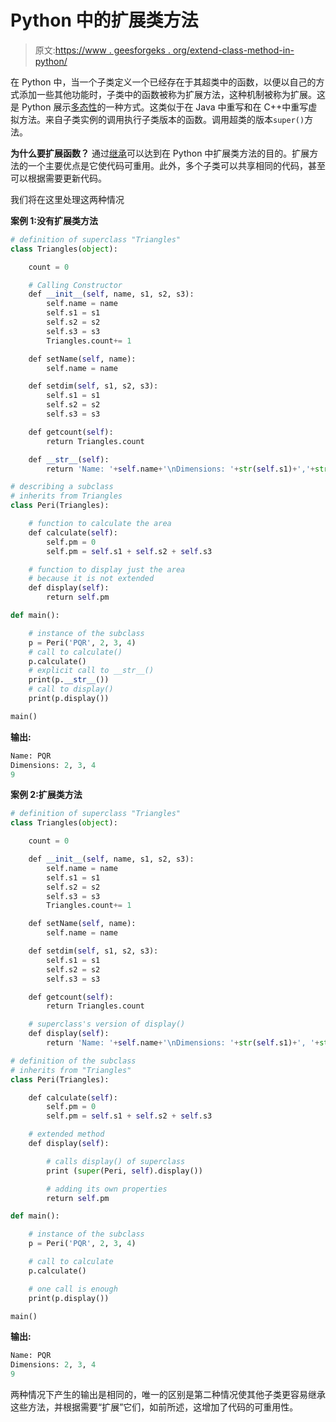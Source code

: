 # Python 中的扩展类方法

> 原文:[https://www . geesforgeks . org/extend-class-method-in-python/](https://www.geeksforgeeks.org/extend-class-method-in-python/)

在 Python 中，当一个子类定义一个已经存在于其超类中的函数，以便以自己的方式添加一些其他功能时，子类中的函数被称为扩展方法，这种机制被称为扩展。这是 Python 展示[多态性](https://www.geeksforgeeks.org/polymorphism-in-python/)的一种方式。这类似于在 Java 中重写和在 C++中重写虚拟方法。来自子类实例的调用执行子类版本的函数。调用超类的版本`super()`方法。

**为什么要扩展函数？**
通过[继承](https://www.geeksforgeeks.org/inheritance-in-python/)可以达到在 Python 中扩展类方法的目的。扩展方法的一个主要优点是它使代码可重用。此外，多个子类可以共享相同的代码，甚至可以根据需要更新代码。

我们将在这里处理这两种情况

**案例 1:没有扩展类方法**

```py
# definition of superclass "Triangles"
class Triangles(object):

    count = 0

    # Calling Constructor
    def __init__(self, name, s1, s2, s3):
        self.name = name
        self.s1 = s1
        self.s2 = s2
        self.s3 = s3
        Triangles.count+= 1

    def setName(self, name):
        self.name = name

    def setdim(self, s1, s2, s3):
        self.s1 = s1
        self.s2 = s2
        self.s3 = s3

    def getcount(self):
        return Triangles.count

    def __str__(self):
        return 'Name: '+self.name+'\nDimensions: '+str(self.s1)+','+str(self.s2)+','+str(self.s3)

# describing a subclass 
# inherits from Triangles
class Peri(Triangles):

    # function to calculate the area     
    def calculate(self):
        self.pm = 0
        self.pm = self.s1 + self.s2 + self.s3

    # function to display just the area 
    # because it is not extended
    def display(self):
        return self.pm

def main():

    # instance of the subclass
    p = Peri('PQR', 2, 3, 4)
    # call to calculate()
    p.calculate()
    # explicit call to __str__()
    print(p.__str__())
    # call to display()
    print(p.display())

main()
```

**输出:**

```py
Name: PQR
Dimensions: 2, 3, 4
9

```

**案例 2:扩展类方法**

```py
# definition of superclass "Triangles"
class Triangles(object):

    count = 0

    def __init__(self, name, s1, s2, s3):
        self.name = name
        self.s1 = s1
        self.s2 = s2
        self.s3 = s3
        Triangles.count+= 1

    def setName(self, name):
        self.name = name

    def setdim(self, s1, s2, s3):
        self.s1 = s1
        self.s2 = s2
        self.s3 = s3

    def getcount(self):
        return Triangles.count

    # superclass's version of display()
    def display(self):
        return 'Name: '+self.name+'\nDimensions: '+str(self.s1)+', '+str(self.s2)+', '+str(self.s3)

# definition of the subclass
# inherits from "Triangles"
class Peri(Triangles):

    def calculate(self):
        self.pm = 0
        self.pm = self.s1 + self.s2 + self.s3

    # extended method 
    def display(self):

        # calls display() of superclass 
        print (super(Peri, self).display())

        # adding its own properties 
        return self.pm

def main():

    # instance of the subclass
    p = Peri('PQR', 2, 3, 4)

    # call to calculate
    p.calculate()

    # one call is enough 
    print(p.display())

main()
```

**输出:**

```py
Name: PQR
Dimensions: 2, 3, 4
9

```

两种情况下产生的输出是相同的，唯一的区别是第二种情况使其他子类更容易继承这些方法，并根据需要“扩展”它们，如前所述，这增加了代码的可重用性。
